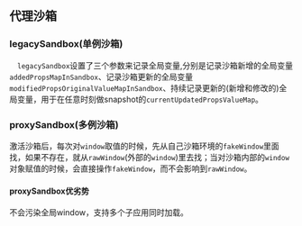 ## 代理沙箱

### legacySandbox(单例沙箱)
 `legacySandbox`设置了三个参数来记录全局变量,分别是记录沙箱新增的全局变量`addedPropsMapInSandbox`、记录沙箱更新的全局变量`modifiedPropsOriginalValueMapInSandbox`、持续记录更新的(新增和修改的)全局变量，用于在任意时刻做snapshot的`currentUpdatedPropsValueMap`。


### proxySandbox(多例沙箱)
激活沙箱后，每次对`window`取值的时候，先从自己沙箱环境的`fakeWindow`里面找，如果不存在，就从`rawWindow`(外部的`window`)里去找；当对沙箱内部的`window`对象赋值的时候，会直接操作`fakeWindow`，而不会影响到`rawWindow`。

  
#### **proxySandbox优劣势**

不会污染全局window，支持多个子应用同时加载。